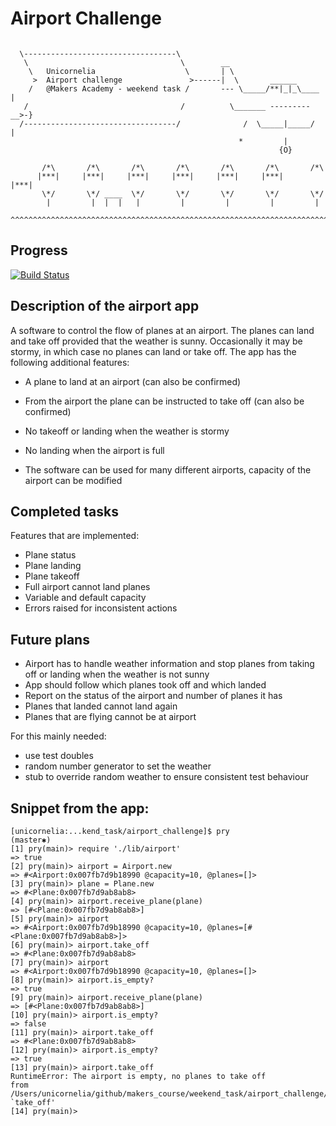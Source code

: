 Airport Challenge
=================

```

  \----------------------------------\
   \                                  \        __
    \   Unicornelia                    \       | \
     >  Airport challenge               >------|  \       ______
    /   @Makers Academy - weekend task /       --- \_____/**|_|_\____  |
   /                                  /          \_______ --------- __>-}
  /----------------------------------/              /  \_____|_____/   |
                                                   *         |
                                                            {O}

       /*\       /*\       /*\       /*\       /*\       /*\       /*\
      |***|     |***|     |***|     |***|     |***|     |***|     |***|
       \*/       \*/ ____  \*/       \*/       \*/       \*/       \*/
        |         |  |  |   |         |         |         |         |
  ^^^^^^^^^^^^^^^^^^^^^^^^^^^^^^^^^^^^^^^^^^^^^^^^^^^^^^^^^^^^^^^^^^^^^^^^^

```

Progress
---------

[![Build Status](https://travis-ci.org/makersacademy/airport_challenge.svg?branch=master)](https://travis-ci.org/makersacademy/airport_challenge)


Description of the airport app
-------

A software to control the flow of planes at an airport. The planes can land and take off provided that the weather is sunny. Occasionally it may be stormy, in which case no planes can land or take off. The app has the following additional features:


* A plane to land at an airport (can also be confirmed)

* From the airport the plane can be instructed to take off (can also be confirmed)

* No takeoff or landing when the weather is stormy

* No landing when the airport is full

* The software can be used for many different airports, capacity of the airport can be modified


Completed tasks
-------

Features that are implemented:

 * Plane status
 * Plane landing
 * Plane takeoff
 * Full airport cannot land planes
 * Variable and default capacity
 * Errors raised for inconsistent actions

Future plans
----------

* Airport has to handle weather information and stop planes from taking off or landing when the weather is not sunny
* App should follow which planes took off and which landed
* Report on the status of the airport and number of planes it has
* Planes that landed cannot land again
* Planes that are flying cannot be at airport

For this mainly needed:
 - use test doubles
 - random number generator to set the weather
 - stub to override random weather to ensure consistent test behaviour


Snippet from the app:
----------

```
[unicornelia:...kend_task/airport_challenge]$ pry                                                                    (master✱)
[1] pry(main)> require './lib/airport'
=> true
[2] pry(main)> airport = Airport.new
=> #<Airport:0x007fb7d9b18990 @capacity=10, @planes=[]>
[3] pry(main)> plane = Plane.new
=> #<Plane:0x007fb7d9ab8ab8>
[4] pry(main)> airport.receive_plane(plane)
=> [#<Plane:0x007fb7d9ab8ab8>]
[5] pry(main)> airport
=> #<Airport:0x007fb7d9b18990 @capacity=10, @planes=[#<Plane:0x007fb7d9ab8ab8>]>
[6] pry(main)> airport.take_off
=> #<Plane:0x007fb7d9ab8ab8>
[7] pry(main)> airport
=> #<Airport:0x007fb7d9b18990 @capacity=10, @planes=[]>
[8] pry(main)> airport.is_empty?
=> true
[9] pry(main)> airport.receive_plane(plane)
=> [#<Plane:0x007fb7d9ab8ab8>]
[10] pry(main)> airport.is_empty?
=> false
[11] pry(main)> airport.take_off
=> #<Plane:0x007fb7d9ab8ab8>
[12] pry(main)> airport.is_empty?
=> true
[13] pry(main)> airport.take_off
RuntimeError: The airport is empty, no planes to take off
from /Users/unicornelia/github/makers_course/weekend_task/airport_challenge/lib/airport.rb:21:in `take_off'
[14] pry(main)>

```
